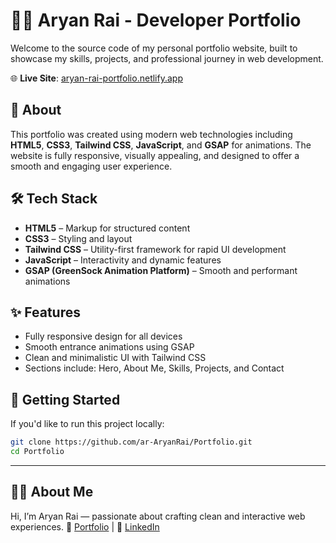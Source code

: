 # 🧑‍💻 Aryan Rai - Developer Portfolio

Welcome to the source code of my personal portfolio website, built to showcase my skills, projects, and professional journey in web development.

🌐 **Live Site**: [aryan-rai-portfolio.netlify.app](https://aryan-rai-portfolio.netlify.app/)

## 📌 About

This portfolio was created using modern web technologies including **HTML5**, **CSS3**, **Tailwind CSS**, **JavaScript**, and **GSAP** for animations. The website is fully responsive, visually appealing, and designed to offer a smooth and engaging user experience.

## 🛠️ Tech Stack

- **HTML5** – Markup for structured content  
- **CSS3** – Styling and layout  
- **Tailwind CSS** – Utility-first framework for rapid UI development  
- **JavaScript** – Interactivity and dynamic features  
- **GSAP (GreenSock Animation Platform)** – Smooth and performant animations  

## ✨ Features

- Fully responsive design for all devices
- Smooth entrance animations using GSAP
- Clean and minimalistic UI with Tailwind CSS
- Sections include: Hero, About Me, Skills, Projects, and Contact

## 🚀 Getting Started

If you'd like to run this project locally:

```bash
git clone https://github.com/ar-AryanRai/Portfolio.git
cd Portfolio
```

---

## 🙋‍♂️ About Me
Hi, I’m Aryan Rai — passionate about crafting clean and interactive web experiences.
🎯 [Portfolio](aryan-rai-portfolio.netlify.app) | 💼 [LinkedIn](https://linkedin.com/in/aryanrai823)
